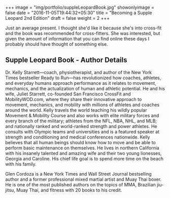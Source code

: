 +++
image = "img/portfolio/suppleLeopardBook.jpg"
showonlyimage = false
date = "2016-11-05T19:44:32+05:30"
title = "Becoming a Supple Leopard 2nd Edition"
draft = false
weight = 2
+++

Just an average present. I thought she'd like it because she's into cross-fit and the book was recommended for cross-fitters. She was interested, but given the amount of information that you can find online these days I probably should have thought of something else.
<!--more-->

## Supple Leopard Book - Author Details

Dr. Kelly Starrett—coach, physiotherapist, and author of the New York Times bestseller Ready to Run—has revolutionized how coaches, athletes, and everyday humans approach performance as it relates to movement, mechanics, and the actualization of human and athletic potential. He and his wife, Juliet Starrett, co-founded San Francisco CrossFit and MobilityWOD.com, where they share their innovative approach to movement, mechanics, and mobility with millions of athletes and coaches around the world. Kelly travels the world teaching his wildly popular Movement & Mobility Course and also works with elite military forces and every branch of the military; athletes from the NFL, NBA, NHL, and MLB; and nationally ranked and world-ranked strength and power athletes. He consults with Olympic teams and universities and is a featured speaker at strength and conditioning and medical conferences nationwide. Kelly believes that all human beings should know how to move and be able to perform basic maintenance on themselves. He lives in northern California with his insanely talented and amazing wife and their two young lionesses, Georgia and Caroline. His chief life goal is to spend more time on the beach with his family.

Glen Cordoza is a New York Times and Wall Street Journal bestselling author and a former professional mixed martial artist and Muay Thai boxer. He is one of the most published authors on the topics of MMA, Brazilian jiu-jitsu, Muay Thai, and fitness with 20 books to his credit.
